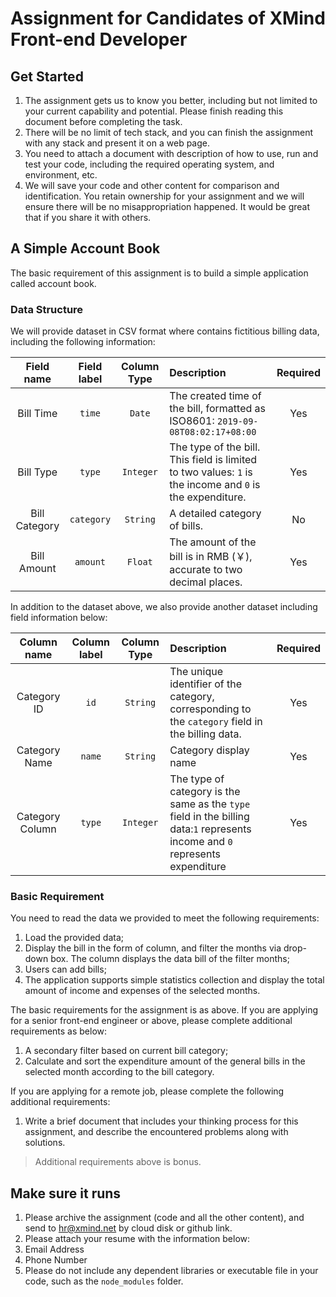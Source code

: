 # Assignment for Candidates of XMind Front-end Developer

## Get Started

1. The assignment gets us to know you better, including but not limited to your current capability and potential. Please finish reading this document before completing the task.
2. There will be no limit of tech stack, and you can finish the assignment with any stack and present it on a web page.
3. You need to attach a document with description of how to use, run and test your code, including the required operating system, and environment, etc.
4. We will save your code and other content for comparison and identification. You retain ownership for your assignment and we will ensure there will be no misappropriation happened. It would be great that if you share it with others. 

## A Simple Account Book

The basic requirement of this assignment is to build a simple application called account book.

### Data Structure

We will provide dataset in CSV format where contains fictitious billing data, including the following information:


| Field name | Field label | Column Type | Description | Required |
| :-: | :---------: | :------------: | :---------------------------------| :---------------------: |
| Bill Time | `time` | `Date` | The created time of the bill, formatted as ISO8601: `2019-09-08T08:02:17+08:00` | Yes |
| Bill Type | `type` | `Integer` | The type of the bill. This field is limited to two values: `1` is the income and `0` is the expenditure. | Yes |
| Bill Category | `category` | `String` |A detailed category of bills. | No |
| Bill Amount  | `amount` | `Float` | The amount of the bill is in RMB (￥),  accurate to two decimal places. | Yes |

In addition to the dataset above, we also provide another dataset including field information below:

| Column name | Column label | Column Type | Description | Required |
| :---: | :----: | :-------: | :--------------------------------------------- | :--: |
| Category ID | `id`   | `String`  | The unique identifier of the category, corresponding to the `category` field in the billing data. | Yes |
| Category Name | `name` | `String`  | Category display name              | Yes |
| Category    Column | `type` | `Integer` | The type of category is the same as the `type` field in the billing data:`1` represents income and `0` represents expenditure | Yes |

### Basic Requirement

You need to read the data we provided to meet the following requirements:

1. Load the provided data;
2. Display the bill in the form of column, and filter the months via drop-down box. The column displays the data bill of the filter months;
3. Users can add bills;
4. The application supports simple statistics collection and display the total amount of income and expenses of the selected months. 

The basic requirements for the assignment is as above. If you are applying for a senior front-end engineer or above, please complete additional requirements as below: 

1. A secondary filter based on current bill category;
2. Calculate and sort the expenditure amount of the general bills in the selected month according to the bill category.

If you are applying for a remote job, please complete the following additional requirements:

1. Write a brief document that includes your thinking process for this assignment, and describe the encountered problems along with solutions.

> Additional requirements above is bonus.

## Make sure it runs

1. Please archive the assignment (code and all the other content), and send to hr@xmind.net by cloud disk or github link.
2. Please attach your resume with the information below:
  1. Email Address
  2. Phone Number
3. Please do not include any dependent libraries or executable file in your code, such as the `node_modules` folder.

